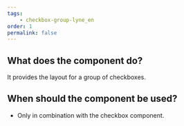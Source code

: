 ```yaml
---
tags: 
    - checkbox-group-lyne_en
order: 1
permalink: false
---
```


## What does the component do?
It provides the layout for a group of checkboxes.

## When should the component be used?
* Only in combination with the checkbox component.